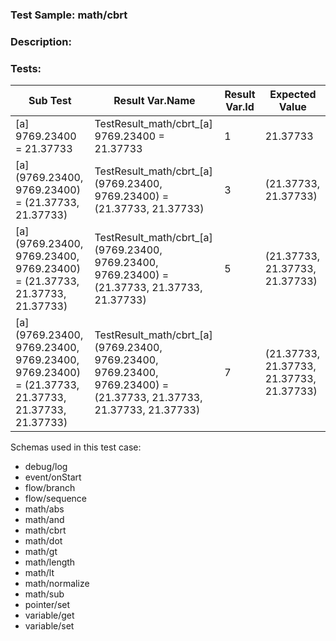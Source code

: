 ### **Test Sample:** math/cbrt
### **Description:** 

### Tests:
| Sub Test | Result Var.Name | Result Var.Id | Expected Value
| ----------- | ----------- | ----------- |----------- |
| [a] 9769.23400 = 21.37733 | TestResult_math/cbrt_[a] 9769.23400 = 21.37733 | 1 | 21.37733
| [a] (9769.23400, 9769.23400) = (21.37733, 21.37733) | TestResult_math/cbrt_[a] (9769.23400, 9769.23400) = (21.37733, 21.37733) | 3 | (21.37733, 21.37733)
| [a] (9769.23400, 9769.23400, 9769.23400) = (21.37733, 21.37733, 21.37733) | TestResult_math/cbrt_[a] (9769.23400, 9769.23400, 9769.23400) = (21.37733, 21.37733, 21.37733) | 5 | (21.37733, 21.37733, 21.37733)
| [a] (9769.23400, 9769.23400, 9769.23400, 9769.23400) = (21.37733, 21.37733, 21.37733, 21.37733) | TestResult_math/cbrt_[a] (9769.23400, 9769.23400, 9769.23400, 9769.23400) = (21.37733, 21.37733, 21.37733, 21.37733) | 7 | (21.37733, 21.37733, 21.37733, 21.37733)

Schemas used in this test case:
- debug/log
- event/onStart
- flow/branch
- flow/sequence
- math/abs
- math/and
- math/cbrt
- math/dot
- math/gt
- math/length
- math/lt
- math/normalize
- math/sub
- pointer/set
- variable/get
- variable/set
